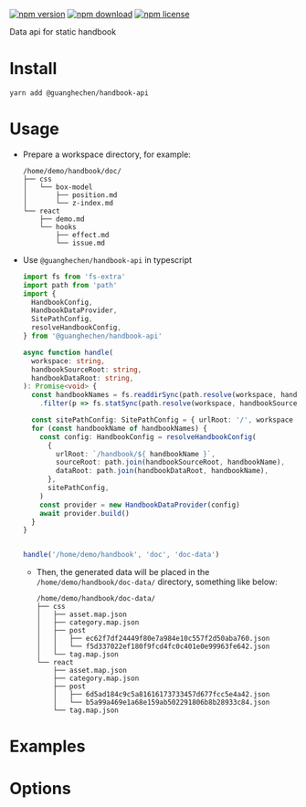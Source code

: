 [![npm version](https://img.shields.io/npm/v/@guanghechen/handbook-api.svg)](https://www.npmjs.com/package/@guanghechen/handbook-api)
[![npm download](https://img.shields.io/npm/dm/@guanghechen/handbook-api.svg)](https://www.npmjs.com/package/@guanghechen/handbook-api)
[![npm license](https://img.shields.io/npm/l/@guanghechen/handbook-api.svg)](https://www.npmjs.com/package/@guanghechen/handbook-api)


Data api for static handbook


# Install

  ```shell
  yarn add @guanghechen/handbook-api
  ```

# Usage

* Prepare a workspace directory, for example:

  ```
  /home/demo/handbook/doc/
  ├── css
  │   └── box-model
  │       ├── position.md
  │       └── z-index.md
  └── react
      ├── demo.md
      └── hooks
          ├── effect.md
          └── issue.md
  ```

* Use `@guanghechen/handbook-api` in typescript

  ```typescript
  import fs from 'fs-extra'
  import path from 'path'
  import {
    HandbookConfig,
    HandbookDataProvider,
    SitePathConfig,
    resolveHandbookConfig,
  } from '@guanghechen/handbook-api'

  async function handle(
    workspace: string,
    handbookSourceRoot: string,
    handbookDataRoot: string,
  ): Promise<void> {
    const handbookNames = fs.readdirSync(path.resolve(workspace, handbookSourceRoot))
      .filter(p => fs.statSync(path.resolve(workspace, handbookSourceRoot, p)).isDirectory())

    const sitePathConfig: SitePathConfig = { urlRoot: '/', workspace }
    for (const handbookName of handbookNames) {
      const config: HandbookConfig = resolveHandbookConfig(
        {
          urlRoot: `/handbook/${ handbookName }`,
          sourceRoot: path.join(handbookSourceRoot, handbookName),
          dataRoot: path.join(handbookDataRoot, handbookName),
        },
        sitePathConfig,
      )
      const provider = new HandbookDataProvider(config)
      await provider.build()
    }
  }


  handle('/home/demo/handbook', 'doc', 'doc-data')
  ```

  * Then, the generated data will be placed in the `/home/demo/handbook/doc-data/` directory, something like below:

    ```
    /home/demo/handbook/doc-data/
    ├── css
    │   ├── asset.map.json
    │   ├── category.map.json
    │   ├── post
    │   │   ├── ec62f7df24449f80e7a984e10c557f2d50aba760.json
    │   │   └── f5d337022ef180f9fcd4fc0c401e0e99963fe642.json
    │   └── tag.map.json
    └── react
        ├── asset.map.json
        ├── category.map.json
        ├── post
        │   ├── 6d5ad184c9c5a81616173733457d677fcc5e4a42.json
        │   └── b5a99a469e1a68e159ab502291806b8b28933c84.json
        └── tag.map.json
    ```

# Examples

# Options
